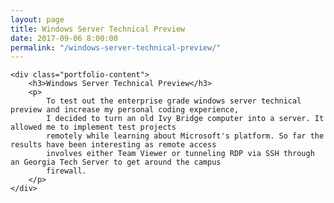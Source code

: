 ```yaml
---
layout: page
title: Windows Server Technical Preview
date: 2017-09-06 8:00:00
permalink: "/windows-server-technical-preview/"
---
```


<section class="portfolio-page" style="background-image: url(/assets/img/portfolio/windows-server-technical-preview/display.jpg);">

    <div class="portfolio-content">
        <h3>Windows Server Technical Preview</h3>
        <p>
            To test out the enterprise grade windows server technical preview and increase my personal coding experience,
            I decided to turn an old Ivy Bridge computer into a server. It allowed me to implement test projects
            remotely while learning about Microsoft's platform. So far the results have been interesting as remote access
            involves either Team Viewer or tunneling RDP via SSH through an Georgia Tech Server to get around the campus
            firewall.
        </p>
    </div>

</section>